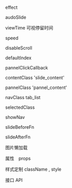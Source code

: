 effect

audoSlide

viewTime  可视停留时间

speed

disableScroll

defaultIndex 

pannelClickCallback

contentClass  'slide_content'
 
pannelClass    'pannel_content'

navClass      tab_list

selectedClass

showNav

slideBeforeFn

slideAfterFn

图片懒加载


属性　props

样式定制 className , style

接口 API



